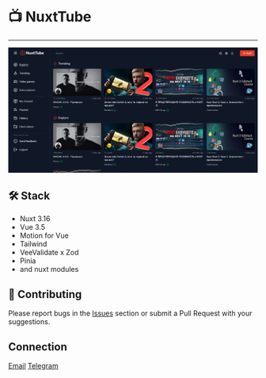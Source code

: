 # 📺 NuxtTube

---

<img src="./public/demo.png" alt="NuxtTube Demo" width="800"/>

## 🛠 Stack

- Nuxt 3.16
- Vue 3.5
- Motion for Vue
- Tailwind
- VeeValidate x Zod
- Pinia
- and nuxt modules

## 🤝 Contributing

Please report bugs in the [Issues](https://github.com/thisisal1ev/nuxt_tube/issues) section or submit a Pull Request with your suggestions.

## Connection

<a href='mailto:aaalievvv1@gmail.com'>Email</a>
<a href='https://t.me/thisisal1ev'>Telegram</a>